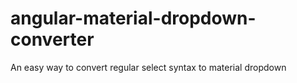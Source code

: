 # angular-material-dropdown-converter
An easy way to convert regular select syntax to material dropdown
